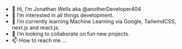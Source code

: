 - 👋 Hi, I’m Jonathan Wells aka @anotherDeveloper404
- 👀 I’m interested in all things development.
- 🌱 I’m currently learning Machine Learning via Google, TailwindCSS, next.js and react.js.
- 💞️ I’m looking to collaborate on fun new projects.
- 📫 How to reach me ...

<!---
anotherDeveloper404/anotherDeveloper404 is a ✨ special ✨ repository because its `README.md` (this file) appears on your GitHub profile.
You can click the Preview link to take a look at your changes.
--->
